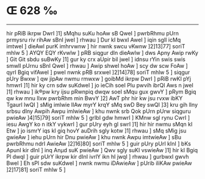 # Œ 628 ‰
---
hir pRiB ikrpw DwrI ]1] sMqhu suKu hoAw sB QweI ] pwrbRhmu pUrn
prmysru riv rihAw sBnI jweI ] rhwau ] Dur kI bwxI AweI ] iqin
sglI icMq imtweI ] dieAwl purK imhrvwnw ] hir nwnk swcu vKwnw
]2]13]77] soriT mhlw 5 ] AYQY EQY rKvwlw ] pRB siqgur dIn
dieAwlw ] dws Apny Awip rwKy ] Git Git sbdu suBwKy ]1] gur ky crx
aUpir bil jweI ] idnsu rYin swis swis smwlI pUrnu sBnI QweI ] rhwau
] Awip shweI hoAw ] scy dw scw FoAw ] qyrI Bgiq vifAweI ] pweI
nwnk pRB srxweI ]2]14]78] soriT mhlw 5 ] siqgur pUry Bwxw ] qw
jipAw nwmu rmwxw ] goibMd ikrpw DwrI ] pRiB rwKI pYj hmwrI ]1] hir
ky crn sdw suKdweI ] jo ieCih soeI Plu pwvih ibrQI Aws n jweI ]1]
rhwau ] ik®pw kry ijsu pRwnpiq dwqw soeI sMqu gux gwvY ] pRym Bgiq qw kw
mnu lIxw pwrbRhm min BwvY ]2] AwT phr hir kw jsu rvxw ibKY TgaurI
lwQI ] sMig imlwie lIAw myrY krqY sMq swD Bey swQI ]3] kru gih lIny
srbsu dIny Awpih Awpu imlwieAw ] khu nwnk srb Qok pUrn pUrw siqguru
pwieAw ]4]15]79] soriT mhlw 5 ] grIbI gdw hmwrI ] KMnw sgl
rynu CwrI ] iesu AwgY ko n itkY vykwrI ] gur pUry eyh gl swrI ]1] hir
hir nwmu sMqn kI Etw ] jo ismrY iqs kI giq hovY auDrih sgly kotw ]1]
rhwau ] sMq sMig jsu gwieAw ] iehu pUrn hir Dnu pwieAw ] khu nwnk
Awpu imtwieAw ] sBu pwrbRhmu ndrI AwieAw ]2]16]80] soriT mhlw
5 ] guir pUry pUrI kInI ] bKs ApunI kir dInI ] inq Anµd suK pwieAw
] Qwv sgly suKI vswieAw ]1] hir kI Bgiq Pl dwqI ] guir pUrY ikrpw
kir dInI ivrlY ikn hI jwqI ] rhwau ] gurbwxI gwvh BweI ] Eh sPl
sdw suKdweI ] nwnk nwmu iDAwieAw ] pUrib iliKAw pwieAw
]2]17]81] soriT mhlw 5 ]
####
